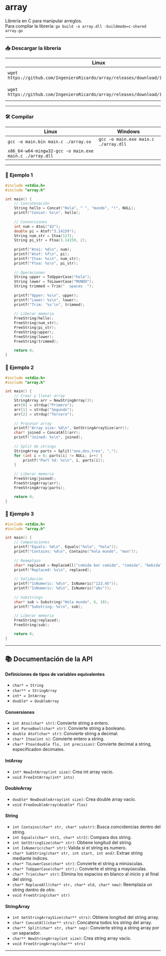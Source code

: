 # array

Librería en C para manipular arreglos.  
Para compilar la librería: `go build -o array.dll -buildmode=c-shared array.go`

---

### 📥 Descargar la librería

| Linux | Windows |
| --- | --- |
| `wget https://github.com/IngenieroRicardo/array/releases/download/1.0/array.so` | `Invoke-WebRequest https://github.com/IngenieroRicardo/array/releases/download/1.0/array.dll -OutFile ./array.dll` |
| `wget https://github.com/IngenieroRicardo/array/releases/download/1.0/array.h` | `Invoke-WebRequest https://github.com/IngenieroRicardo/array/releases/download/1.0/array.h -OutFile ./array.h` |

---

### 🛠️ Compilar

| Linux | Windows |
| --- | --- |
| `gcc -o main.bin main.c ./array.so` | `gcc -o main.exe main.c ./array.dll` |
| `x86_64-w64-mingw32-gcc -o main.exe main.c ./array.dll` |  |

---

### 🧪 Ejemplo 1

```C
#include <stdio.h>
#include "array.h"

int main() {
    // Concatenación
    String hello = Concat("Hola", " ", "mundo", "!", NULL);
    printf("Concat: %s\n", hello);
    
    // Conversiones
    int num = Atoi("42");
    double pi = Atof("3.14159");
    String num_str = Itoa(123);
    String pi_str = Ftoa(3.14159, 2);
    
    printf("Atoi: %d\n", num);
    printf("Atof: %f\n", pi);
    printf("Itoa: %s\n", num_str);
    printf("Ftoa: %s\n", pi_str);
    
    // Operaciones
    String upper = ToUpperCase("hola");
    String lower = ToLowerCase("MUNDO");
    String trimmed = Trim("  spaces  ");
    
    printf("Upper: %s\n", upper);
    printf("Lower: %s\n", lower);
    printf("Trim: '%s'\n", trimmed);
    
    // Liberar memoria
    FreeString(hello);
    FreeString(num_str);
    FreeString(pi_str);
    FreeString(upper);
    FreeString(lower);
    FreeString(trimmed);

    return 0;
}
```

### 🧪 Ejemplo 2

```C
#include <stdio.h>
#include "array.h"

int main() {
    // Crear y llenar array
    StringArray arr = NewStringArray(3);
    arr[0] = strdup("Primero");
    arr[1] = strdup("Segundo");
    arr[2] = strdup("Tercero");
    
    // Procesar array
    printf("Array size: %d\n", GetStringArraySize(arr));
    char* joined = ConcatAll(arr);
    printf("Joined: %s\n", joined);
    
    // Split de strings
    StringArray parts = Split("uno,dos,tres", ",");
    for (int i = 0; parts[i] != NULL; i++) {
        printf("Part %d: %s\n", i, parts[i]);
    }
    
    // Liberar memoria
    FreeString(joined);
    FreeStringArray(arr);
    FreeStringArray(parts);

    return 0;
}
```

### 🧪 Ejemplo 3

```C
#include <stdio.h>
#include "array.h"

int main() {
    // Comparaciones
    printf("Equals: %d\n", Equals("hola", "hola"));
    printf("Contains: %d\n", Contains("hola mundo", "mun"));
    
    // Reemplazo
    char* replaced = ReplaceAll("comida bar comida", "comida", "bebida");
    printf("Replaced: %s\n", replaced);
    
    // Validación
    printf("IsNumeric: %d\n", IsNumeric("123.45"));
    printf("IsNumeric: %d\n", IsNumeric("abc"));
    
    // Substrings
    char* sub = Substring("Hola mundo", 6, 10);
    printf("Substring: %s\n", sub);
    
    // Liberar memoria
    FreeString(replaced);
    FreeString(sub);

    return 0;
}
```


---


## 📚 Documentación de la API

#### Definiciones de tipos de variables equivalentes
- ` char* = String `
- ` char** = StringArray `
- ` int* = IntArray `
- ` double* = DoubleArray `

#### Conversiones
- `int Atoi(char* str)`: Convierte string a entero.
- `int ParseBool(char* str)`: Convierte string a booleano.
- `double Atof(char* str)`: Convierte string a decimal.
- `char* Itoa(int n)`: Convierte entero a string.
- `char* Ftoa(double flo, int precision)`: Convierte decimal a string, especificadon decimales.

#### IntArray
- `int* NewIntArray(int size)`: Crea int array vacío.
- `void FreeIntArray(int* ints)`

#### DoubleArray
- `double* NewDoubleArray(int size)`: Crea double array vacío.
- `void FreeDoubleArray(double* flos)`

#### String
- `int Contains(char* str, char* substr)`: Busca coincidencias dentro del string.
- `int Equals(char* str1, char* str2)`: Compara dos string.
- `int GetStringSize(char* str)`: Obtiene longitud del string.
- `int IsNumeric(char* str)`: Valida si el string es numero.
- `char* SubString(char* str, int start, int end)`: Extrae string mediante índices.
- `char* ToLowerCase(char* str)`: Convierte el string a minúsculas.
- `char* ToUpperCase(char* str);`: Convierte el string a mayúsculas.
- `char* Trim(char* str)`: Elimina los espacios en blanco al inicio y al final del string.
- `char* ReplaceAll(char* str, char* old, char* new)`: Reemplaza un string dentro de otro.
- `void FreeString(char* str)`

#### StringArray
- `int GetStringArraySize(char** strs)`: Obtiene longitud del string array.
- `char* ConcatAll(char** strs)`: Concatena todos los string del array.
- `char** Split(char* str, char* sep)`: Convierte string a string array por un separador.
- `char** NewStringArray(int size)`: Crea string array vacío.
- `void FreeStringArray(char** strs)`

---
